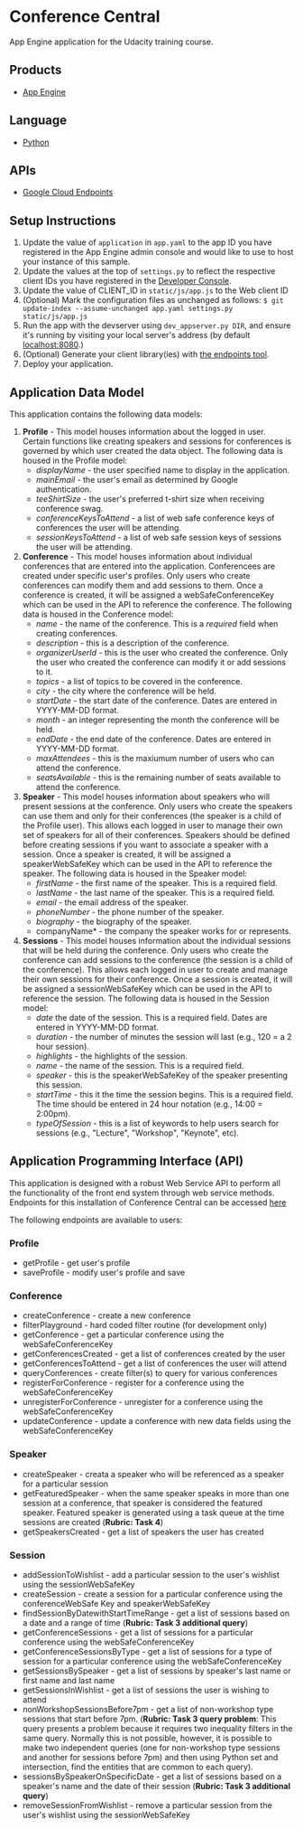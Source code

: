 # Conference Central

App Engine application for the Udacity training course.

## Products
- [App Engine][1]

## Language
- [Python][2]

## APIs
- [Google Cloud Endpoints][3]

## Setup Instructions
1. Update the value of `application` in `app.yaml` to the app ID you
   have registered in the App Engine admin console and would like to use to host
   your instance of this sample.
1. Update the values at the top of `settings.py` to
   reflect the respective client IDs you have registered in the
   [Developer Console][4].
1. Update the value of CLIENT_ID in `static/js/app.js` to the Web client ID
1. (Optional) Mark the configuration files as unchanged as follows:
   `$ git update-index --assume-unchanged app.yaml settings.py static/js/app.js`
1. Run the app with the devserver using `dev_appserver.py DIR`, and ensure it's running by visiting your local server's address (by default [localhost:8080][5].)
1. (Optional) Generate your client library(ies) with [the endpoints tool][6].
1. Deploy your application.

## Application Data Model
This application contains the following data models:
1. **Profile** - This model houses information about the logged in user. Certain functions like creating speakers and sessions for conferences is governed by which user created the data object. The following data is housed in the Profile model:
    * *displayName* - the user specified name to display in the application.
    * *mainEmail* - the user's email as determined by Google authentication.
    * *teeShirtSize* - the user's preferred t-shirt size when receiving conference swag.
    * *conferenceKeysToAttend* - a list of web safe conference keys of conferences the user will be attending.
    * *sessionKeysToAttend* - a list of web safe session keys of sessions the user will be attending.
2. **Conference** - This model houses information about individual conferences that are entered into the application. Conferencees are created under specific user's profiles. Only users who create conferences can modify them and add sessions to them. Once a conference is created, it will be assigned a webSafeConferenceKey which can be used in the API to reference the conference. The following data is housed in the Conference model:
    * *name* - the name of the conference. This is a *required* field when creating conferences.
    * *description* - this is a description of the conference.
    * *organizerUserId* - this is the user who created the conference. Only the user who created the conference can modify it or add sessions to it.
    * *topics* - a list of topics to be covered in the conference.
    * *city* - the city where the conference will be held.
    * *startDate* - the start date of the conference. Dates are entered in YYYY-MM-DD format.
    * *month* - an integer representing the month the conference will be held.
    * *endDate* - the end date of the conference. Dates are entered in YYYY-MM-DD format.
    * *maxAttendees* - this is the maxiumum number of users who can attend the conference.
    * *seatsAvailable* - this is the remaining number of seats available to attend the conference.
3. **Speaker** - This model houses information about speakers who will present sessions at the conference. Only users who create the speakers can use them and only for their conferences (the speaker is a child of the Profile user). This allows each logged in user to manage their own set of speakers for all of their conferences. Speakers should be defined before creating sessions if you want to associate a speaker with a session. Once a speaker is created, it will be assigned a speakerWebSafeKey which can be used in the API to reference the speaker. The following data is housed in the Speaker model:
    * *firstName* - the first name of the speaker. This is a required field.
    * *lastName* - the last name of the speaker. This is a required field.
    * *email* - the email address of the speaker.
    * *phoneNumber* - the phone number of the speaker.
    * *biography* - the biography of the speaker.
    * companyName* - the company the speaker works for or represents.
4. **Sessions** - This model houses information about the individual sessions that will be held during the conference. Only users who create the conference can add sessions to the conference (the session is a child of the conference). This allows each logged in user to create and manage their own sessions for their conference. Once a session is created, it will be assigned a sessionWebSafeKey which can be used in the API to reference the session. The following data is housed in the Session model:
    * *date* the date of the session. This is a required field. Dates are entered in YYYY-MM-DD format.
    * *duration* - the number of minutes the session will last (e.g., 120 = a 2 hour session).
    * *highlights* - the highlights of the session.
    * *name* - the name of the session. This is a required field.
    * *speaker* - this is the speakerWebSafeKey of the speaker presenting this session.
    * *startTime* - this it the time the session begins. This is a required field. The time should be entered in 24 hour notation (e.g., 14:00 = 2:00pm).
    *  *typeOfSession* - this is a list of keywords to help users search for sessions (e.g., "Lecture", "Workshop", "Keynote", etc).

## Application Programming Interface (API)
This application is designed with a robust Web Service API to perform all the functionality of the front end system through web service methods. Endpoints for this installation of Conference Central can be accessed [here][7]

The following endpoints are available to users:
### Profile
  * getProfile - get user's profile
  * saveProfile - modify user's profile and save
### Conference
  * createConference - create a new conference
  * filterPlayground - hard coded filter routine (for development only)
  * getConference - get a particular conference using the webSafeConferenceKey
  * getConferencesCreated - get a list of conferences created by the user
  * getConferencesToAttend - get a list of conferences the user will attend
  * queryConferences - create filter(s) to query for various conferences
  * registerForConference - register for a conference using the webSafeConferenceKey
  * unregisterForConference - unregister for a conference using the webSafeConferenceKey
  * updateConference - update a conference with new data fields using the webSafeConferenceKey
### Speaker
  * createSpeaker - creata a speaker who will be referenced as a speaker for a particular session
  * getFeaturedSpeaker - when the same speaker speaks in more than one session at a conference, that speaker is considered the featured speaker. Featured speaker is generated using a task queue at the time sessions are created (**Rubric: Task 4**)
  * getSpeakersCreated - get a list of speakers the user has created
### Session
  * addSessionToWishlist - add a particular session to the user's wishlist using the sessionWebSafeKey
  * createSession - create a session for a particular conference using the conferenceWebSafe Key and speakerWebSafeKey
  * findSessionByDatewithStartTimeRange - get a list of sessions based on a date and a range of time (**Rubric: Task 3 additional query**)
  * getConferenceSessions - get a list of sessions for a particular conference using the webSafeConferenceKey
  * getConferenceSessionsByType - get a list of sessions for a type of session for a particular conference using the webSafeConferenceKey
  * getSessionsBySpeaker - get a list of sessions by speaker's last name or first name and last name
  * getSessionsInWishlist - get a list of sessions the user is wishing to attend
  * nonWorkshopSessionsBefore7pm - get a list of non-workshop type sessions that start before 7pm. (**Rubric: Task 3 query problem**: This query presents a problem because it requires two inequality filters in the same query. Normally this is not possible, however, it is possible to make two independent queries (one for non-workshop type sessions and another for sessions before 7pm) and then using Python set and intersection, find the entities that are common to each query).
  * sessionsBySpeakerOnSpecificDate - get a list of sessions based on a speaker's name and the date of their session (**Rubric: Task 3 additional query**)
  * removeSessionFromWishlist - remove a particular session from the user's wishlist using the sessionWebSafeKey


[1]: https://developers.google.com/appengine
[2]: http://python.org
[3]: https://developers.google.com/appengine/docs/python/endpoints/
[4]: https://console.developers.google.com/
[5]: https://localhost:8080/
[6]: https://developers.google.com/appengine/docs/python/endpoints/endpoints_tool
[7]: https://apis-explorer.appspot.com/apis-explorer/?base=https://rich-boulevard-109002.appspot.com/_ah/api#p/conference/v1/

